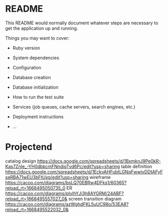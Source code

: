 # README

This README would normally document whatever steps are necessary to get the
application up and running.

Things you may want to cover:

* Ruby version

* System dependencies

* Configuration

* Database creation

* Database initialization

* How to run the test suite

* Services (job queues, cache servers, search engines, etc.)

* Deployment instructions

* ...
# Projectend
catalog design
https://docs.google.com/spreadsheets/d/1BxmknJ9Pe0kR-Kas7ZnIe_-YH0dbkcmFNndiqTvd6Pc/edit?usp=sharing
table definition
https://docs.google.com/spreadsheets/d/1EckvAHFubtLGNqFwwivDDtAFyFseRBA71wEU3bFtUxg/edit?usp=sharing
wireframe
https://cacoo.com/diagrams/bsLQ70EBRw4DFks1/60365?reload_rt=1668495050735_0
ER
https://cacoo.com/diagrams/pIvlhYJi3h8AYGRM/24ABF?reload_rt=1668495557027_0&
screen transition diagram
https://cacoo.com/diagrams/azWghdFKL5uUC98o/53EA8?reload_rt=1668495522032_0&
